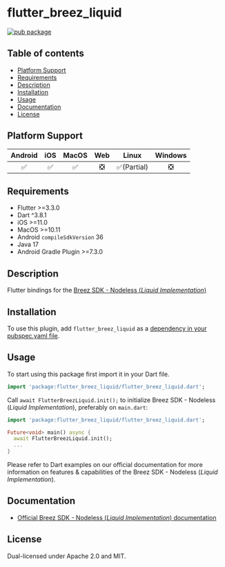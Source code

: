# flutter_breez_liquid

[![pub package](https://img.shields.io/pub/v/breez_sdk_liquid.svg)](https://pub.dev/packages/breez_sdk_liquid)

## Table of contents
- [Platform Support](#platform-support)
- [Requirements](#requirements)
- [Description](#description)
- [Installation](#installation)
- [Usage](#usage)
- [Documentation](#documentation)
- [License](#license)

## Platform Support

| Android | iOS | MacOS | Web | Linux | Windows |
| :-----: | :-: | :---: | :-: | :---: | :----: |
|   ✅    | ✅  |  ✅   | ❎  |  ✅(Partial)   |   ❎   |

## Requirements

- Flutter >=3.3.0
- Dart ^3.8.1
- iOS >=11.0
- MacOS >=10.11
- Android `compileSdkVersion` 36
- Java 17
- Android Gradle Plugin >=7.3.0

## Description

Flutter bindings for the [Breez SDK - Nodeless (*Liquid Implementation*)](https://sdk-doc-liquid.breez.technology/)

## Installation
To use this plugin, add `flutter_breez_liquid` as a [dependency in your pubspec.yaml file](https://flutter.dev/docs/development/platform-integration/platform-channels).

## Usage

To start using this package first import it in your Dart file.

```dart
import 'package:flutter_breez_liquid/flutter_breez_liquid.dart';
```
Call `await FlutterBreezLiquid.init();` to initialize Breez SDK - Nodeless (*Liquid Implementation*), preferably on `main.dart`:

```dart
import 'package:flutter_breez_liquid/flutter_breez_liquid.dart';

Future<void> main() async {
  await FlutterBreezLiquid.init();
  ...
}
```

Please refer to Dart examples on our official documentation for more information on features & capabilities of the Breez SDK - Nodeless (*Liquid Implementation*).

## Documentation

- [Official Breez SDK - Nodeless (*Liquid Implementation*) documentation](https://sdk-doc-liquid.breez.technology/)

## License

Dual-licensed under Apache 2.0 and MIT.